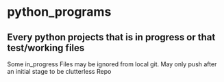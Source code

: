 # python_programs

## Every python projects that is in progress or that test/working files

Some in_progress Files may be ignored from local git. May only push after an
initial stage to be clutterless Repo
